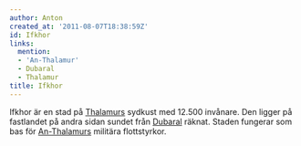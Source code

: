 ```yaml
---
author: Anton
created_at: '2011-08-07T18:38:59Z'
id: Ifkhor
links:
  mention:
  - 'An-Thalamur'
  - Dubaral
  - Thalamur
title: Ifkhor
---
```


Ifkhor är en stad på [Thalamurs] sydkust med 12.500 invånare. Den ligger på fastlandet på andra
sidan sundet från [Dubaral] räknat. Staden fungerar som bas för [An-Thalamurs] militära
flottstyrkor.

  [Thalamurs]: Thalamur
  [Dubaral]: Dubaral
  [An-Thalamurs]: An-Thalamur
